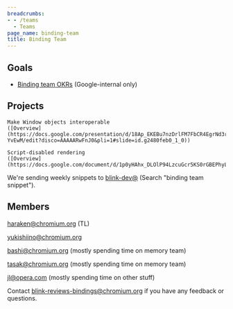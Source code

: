 ```yaml
---
breadcrumbs:
- - /teams
  - Teams
page_name: binding-team
title: Binding Team
---
```


## Goals

*   [Binding team
            OKRs](https://easyokrs.googleplex.com/edit/binding-dev/)
            (Google-internal only)

## Projects

    Make Window objects interoperable
    ([Overview](https://docs.google.com/presentation/d/18Ap_EKEBu7nzDrlFM7FbCR4EgrNd3ryLabJUh-YvEwM/edit?disco=AAAAARwFnJ0&pli=1#slide=id.g2480feb0_1_0))

    Script-disabled rendering
    ([Overview](https://docs.google.com/document/d/1p0yHAhx_DLOlP94LzcuGcr5KS0rGBEPhyLeVa6KZs7k/edit))

We're sending weekly snippets to
[blink-dev@](https://groups.google.com/a/chromium.org/forum/#!forum/blink-dev)
(Search "binding team snippet").

## Members

haraken@chromium.org (TL)

yukishiino@chromium.org

bashi@chromium.org (mostly spending time on memory team)

tasak@chromium.org (mostly spending time on memory team)

jl@opera.com (mostly spending time on other stuff)

Contact blink-reviews-bindings@chromium.org if you have any feedback or
questions.